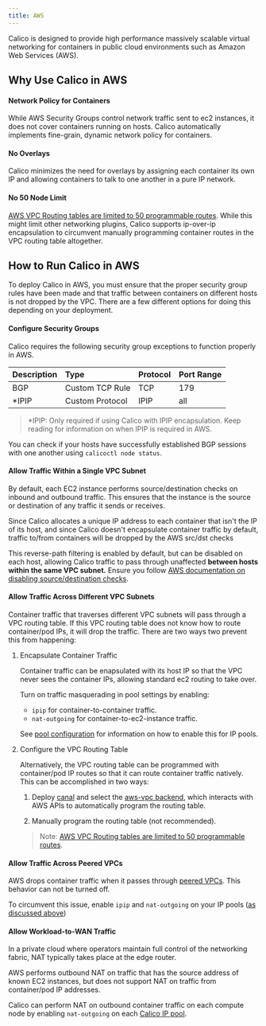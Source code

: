```yaml
---
title: AWS
---
```


Calico is designed to provide high performance massively scalable virtual
networking for containers in public cloud environments such as
Amazon Web Services (AWS).

## Why Use Calico in AWS

#### Network Policy for Containers

While AWS Security Groups control network traffic sent to ec2 instances, it
does not cover containers running on hosts. Calico automatically implements
fine-grain, dynamic network policy for containers.

#### No Overlays

Calico minimizes the need for overlays by assigning each container
its own IP and allowing containers to talk to one another in a pure IP network.

#### No 50 Node Limit

[AWS VPC Routing tables are limited to 50 programmable routes](http://docs.aws.amazon.com/AmazonVPC/latest/UserGuide/VPC_Appendix_Limits.html#vpc-limits-route-tables).
While this might limit other networking plugins, Calico supports
ip-over-ip encapsulation to circumvent manually programming container routes in
the VPC routing table altogether.

## How to Run Calico in AWS

To deploy Calico in AWS, you must ensure that the proper security group rules
have been made and that traffic between containers on different hosts is not
dropped by the VPC. There are a few different options for doing this depending
on your deployment.

#### Configure Security Groups

Calico requires the following security group exceptions to function properly
in AWS.

| Description    | Type            | Protocol | Port Range |
|:---------------|:----------------|:---------|:-----------|
| BGP            | Custom TCP Rule | TCP      | 179        |
| \*IPIP           | Custom Protocol | IPIP     | all        |

>\*IPIP: Only required if using Calico with IPIP encapsulation.
Keep reading for information on when IPIP is required in AWS.

You can check if your hosts have successfully established BGP sessions with
one another using `calicoctl node status`.

#### Allow Traffic Within a Single VPC Subnet

By default, each EC2 instance performs source/destination checks on inbound
and outbound traffic. This ensures that the instance is the source or
destination of any traffic it sends or receives.

Since Calico allocates a unique IP address to each container that isn't the IP
of its host, and since Calico doesn't encapsulate container traffic by default,
traffic to/from containers will be dropped by the AWS src/dst checks

This reverse-path filtering is enabled by default, but can be disabled on each
host, allowing Calico traffic to pass through unaffected **between hosts within
the same VPC subnet.**
Ensure you follow
[AWS documentation on disabling source/destination checks](http://docs.aws.amazon.com/AmazonVPC/latest/UserGuide/VPC_NAT_Instance.html#EIP_Disable_SrcDestCheck).

#### Allow Traffic Across Different VPC Subnets

Container traffic that traverses different VPC subnets will pass through
a VPC routing table. If this VPC routing table does not know how to route
container/pod IPs, it will drop the traffic. There are two ways two prevent this from
happening:

1. Encapsulate Container Traffic

   Container traffic can be enapsulated with its host IP so that the VPC
   never sees the container IPs, allowing standard ec2 routing to take over.

   Turn on traffic masquerading in pool settings by enabling:

   - `ipip` for container-to-container traffic.
   - `nat-outgoing` for container-to-ec2-instance traffic.

   See [pool configuration]({{site.baseurl}}/{{page.version}}/reference/calicoctl/resources/ippool) for information on how to enable this for IP pools.

2. Configure the VPC Routing Table

   Alternatively, the VPC routing table can be programmed with container/pod IP
   routes so that it can route container traffic natively.
   This can be accomplished in two ways:

   1. Deploy [canal][canal] and select the [aws-vpc backend][aws-vpc-backend],
      which interacts with AWS APIs to automatically program the routing table.

   2. Manually program the routing table (not recommended).

   >Note: [AWS VPC Routing tables are limited to 50 programmable routes](http://docs.aws.amazon.com/AmazonVPC/latest/UserGuide/VPC_Appendix_Limits.html#vpc-limits-route-tables).

#### Allow Traffic Across Peered VPCs

AWS drops container traffic when it passes through
[peered VPCs](http://docs.aws.amazon.com/AmazonVPC/latest/UserGuide/vpc-peering.html).
This behavior can not be turned off.

To circumvent this issue, enable `ipip` and `nat-outgoing` on your IP pools ([as discussed above](#allow-traffic-across-different-subnets))

#### Allow Workload-to-WAN Traffic

In a private cloud where operators maintain full control of the networking
fabric, NAT typically takes place at the edge router.

AWS performs outbound NAT on traffic that has the source address of known
EC2 instances, but does not support NAT on traffic from container/pod IP
addresses.

Calico can perform NAT on outbound container traffic on each compute node
by enabling `nat-outgoing` on each
[Calico IP pool]({{site.baseurl}}/{{page.version}}/reference/calicoctl/resources/ippool).

[canal]: [https://github.com/tigera/canal]
[aws-vpc-backend]: [https://github.com/coreos/flannel#backends]
